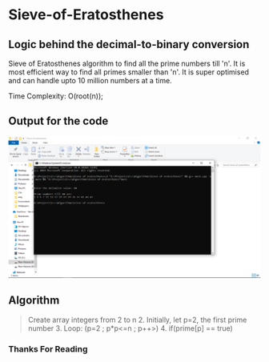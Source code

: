 # Sieve-of-Eratosthenes

## Logic behind the decimal-to-binary conversion

Sieve of Eratosthenes algorithm to find all the prime numbers till 'n'. It is most efficient way to find all primes smaller than 'n'. It is super optimised and can handle upto 10 million numbers at a time. 

Time Complexity: O(root(n));


## Output for the code

![Output](Image/Output.png)

## Algorithm

>Create array integers from 2 to n
>2. Initially, let p=2, the first prime number
>3. Loop: (p=2 ; p*p<=n ; p++>)
>4. if(prime[p] == true)

### Thanks For Reading

